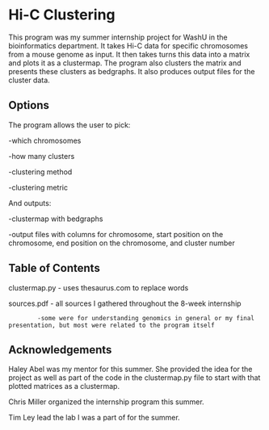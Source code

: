 # Hi-C Clustering
This program was my summer internship project for WashU in the bioinformatics department. It takes Hi-C data for specific chromosomes from a mouse genome as input. It then takes turns this data into a matrix and plots it as a clustermap. The program also clusters the matrix and presents these clusters as bedgraphs. It also produces output files for the cluster data. 

## Options
The program allows the user to pick:

-which chromosomes

-how many clusters

-clustering method

-clustering metric

And outputs:

-clustermap with bedgraphs

-output files with columns for chromosome, start position on the chromosome, end position on the chromosome, and cluster number


## Table of Contents
clustermap.py - uses thesaurus.com to replace words

sources.pdf - all sources I gathered throughout the 8-week internship

            -some were for understanding genomics in general or my final presentation, but most were related to the program itself

## Acknowledgements
Haley Abel was my mentor for this summer. She provided the idea for the project as well as part of the code in the clustermap.py file to start with that plotted matrices as a clustermap.

Chris Miller organized the internship program this summer.

Tim Ley lead the lab I was a part of for the summer.

